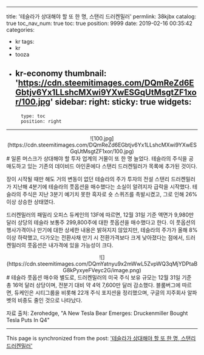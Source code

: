 
---
title: '테슬라가 상대해야 할 또 한 명, 스탠리 드러켄밀러'
permlink: 38kjbx
catalog: true
toc_nav_num: true
toc: true
position: 9999
date: 2019-02-16 00:35:42
categories:
- kr
tags:
- kr
- tooza
- kr-economy
thumbnail: 'https://cdn.steemitimages.com/DQmReZd6EGbtjv6Yx1LLshcMXwi9YXwESGqUtMsgtZF1xor/100.jpg'
sidebar:
    right:
        sticky: true
widgets:
    -
        type: toc
        position: right
---


<center>
![100.jpg](https://cdn.steemitimages.com/DQmReZd6EGbtjv6Yx1LLshcMXwi9YXwESGqUtMsgtZF1xor/100.jpg)
</center>
#
일론 머스크가 상대해야 할 투자 업계의 거물이 또 한 명 늘었다. 테슬라의 주식을 공매도하고 있는 기존의 데이비드 아인혼에다 스탠리 드러켄밀러가 목록에 추가된 것이다.

장이 시작될 때만 해도 거의 변동이 없던 테슬라의 주가 투자의 전설 스탠리 드러켄밀러가 지난해 4분기에 테슬라의 풋옵션을 매수했다는 소실이 알려지자 급락을 시작했다. 테슬라의 주식은 지난 3분기 예기치 못한 흑자로 숏 스퀴즈를 촉발시켰고, 그로 인해 26% 이상 상승한 상태였다. 

​드러켄밀러의 패밀리 오피스 듀케인의 13F에 따르면, 12월 31일 기준 액면가 9,980만 달러 상당의 테슬라 보통주 299,800주에 대한 풋옵션을 매수했다고 한다. 이 풋옵션의 행사가격이나 만기에 대한 상세한 내용은 밝혀지지 않았지만, 테슬라의 주가가 올해 8% 이상 하락했고, 다가오는 전환사채 만기 시 전환가격보다 크게 낮아졌다는 점에서, 드러켄밀러의 풋옵션은 내가격에 있을 가능성이 크다. 

<center>
![](https://cdn.steemitimages.com/DQmYatnyu9x2mWwL5ZvpWQ3qMjYDPtaBG8kPyxyeFVeyc2G/image.png)
</center>
#
테슬라 풋옵션 매수와 별도로, 드러켄밀러의 미국 주식 보유 규모는 12월 31일 기준 총 16억 달러 상당이며, 전분기 대비 약 4억 7,600만 달러 감소했다. 블룸버그에 따르면, 듀케인은 시티그룹을 비롯해 22개 주식 포지션을 정리했으며, 구글의 지주회사 알파벳의 비중도 줄인 것으로 나타났다. 

​자료 출처: Zerohedge, "A New Tesla Bear Emerges: Druckenmiller Bought Tesla Puts In Q4"

- - -

This page is synchronized from the post: ['테슬라가 상대해야 할 또 한 명, 스탠리 드러켄밀러'](https://steemit.com/@pius.pius/38kjbx)
